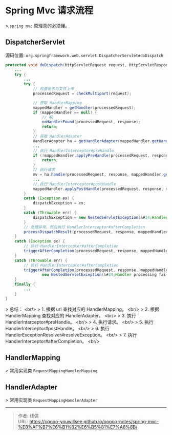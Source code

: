 # Spring Mvc 请求流程


&gt; `spring mvc` 原理真的必须懂。


## DispatcherServlet

源码位置: `org.springframework.web.servlet.DispatcherServlet#doDispatch`

```java
protected void doDispatch(HttpServletRequest request, HttpServletResponse response) throws Exception {
    ... 
    try {
        ...
        try {
            // 检查是否为文件上传
            processedRequest = checkMultipart(request);

            // 获取 HandlerMapping  
            mappedHandler = getHandler(processedRequest);
            if (mappedHandler == null) {
                // 40
                noHandlerFound(processedRequest, response);
                return;
            }
            // 获取 HandlerAdapter
            HandlerAdapter ha = getHandlerAdapter(mappedHandler.getHandler());
            ...
            // 执行 HandlerInterceptor#preHandle
            if (!mappedHandler.applyPreHandle(processedRequest, response)) {
                return;
            }
            // 执行请求
            mv = ha.handle(processedRequest, response, mappedHandler.getHandler());
            ...
            // 执行 HandlerInterceptor#postHandle
            mappedHandler.applyPostHandle(processedRequest, response, mv);
        }
        catch (Exception ex) {
            dispatchException = ex;
        }
        catch (Throwable err) {
            dispatchException = new NestedServletException(&#34;Handler dispatch failed&#34;, err);
        }
        // 处理异常，然后执行 HandlerInterceptor#afterCompletion
        processDispatchResult(processedRequest, response, mappedHandler, mv, dispatchException);
    }
    catch (Exception ex) {
        // 执行 HandlerInterceptor#afterCompletion
        triggerAfterCompletion(processedRequest, response, mappedHandler, ex);
    }
    catch (Throwable err) {
        // 执行 HandlerInterceptor#afterCompletion
        triggerAfterCompletion(processedRequest, response, mappedHandler,
                new NestedServletException(&#34;Handler processing failed&#34;, err));
    }
    finally {
        ...
    }
}
```

&gt; 总结： &lt;br/&gt;
&gt; 1. 根据 url 查找对应的 HandlerMapping。 &lt;br/&gt;
&gt; 2. 根据 HandlerMapping  查找对应的 HandlerAdapter。 &lt;br/&gt;
&gt; 3. 执行 HandlerInterceptor#preHandle。 &lt;br/&gt;
&gt; 4. 执行请求。 &lt;br/&gt;
&gt; 5. 执行 HandlerInterceptor#postHandle。 &lt;br/&gt;
&gt; 6. 执行 HandlerExceptionResolver#resolveException。 &lt;br/&gt;
&gt; 7. 执行 HandlerInterceptor#afterCompletion。 &lt;br/&gt;

## HandlerMapping

&gt; 常用实现类 `RequestMappingHandlerMapping`

## HandlerAdapter

&gt; 常用实现类 `RequestMappingHandlerAdapter`


---

> 作者: 线偶  
> URL: https://ooooo-youwillsee.github.io/ooooo-notes/spring-mvc-%E8%AF%B7%E6%B1%82%E6%B5%81%E7%A8%8B/  

